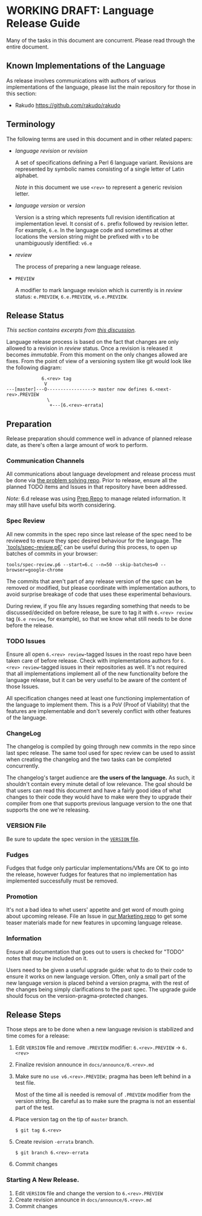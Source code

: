 # WORKING DRAFT: Language Release Guide

Many of the tasks in this document are concurrent. Please read through the entire document.

## Known Implementations of the Language

As release involves communications with authors of various implementations of the language,
please list the main repository for those in this section:

* Rakudo https://github.com/rakudo/rakudo

## Terminology

The following terms are used in this document and in other related papers:

- _language revision_ or _revision_

  A set of specifications defining a Perl 6 language variant. Revisions are represented by symbolic names consisting of
  a single letter of Latin alphabet.

  _Note_ in this document we use `<rev>` to represent a generic revision letter.

- _language version_ or _version_

  Version is a string which represents full revision identification at implementation level. It consist of `6.` prefix
  followed by revision letter. For example, `6.e`. In the language code and sometimes at other locations the version
  string might be prefixed with `v` to be unambiguously identified: `v6.e`

- _review_

   The process of preparing a new language release.

- `PREVIEW`

   A modifier to mark language revision which is currently is in _review_ status: `e.PREVIEW`, `6.e.PREVIEW`,
   `v6.e.PREVIEW`.

## Release Status

_This section contains excerpts from [this discussion](https://github.com/perl6/problem-solving/issues/31)._

Language release process is based on the fact that changes are only allowed to a revision in _review_ status. Once a
revision is released it becomes _immutable_. From this moment on the only changes allowed are fixes. From the point of
view of a versioning system like git would look like the following diagram:

```
             6.<rev> tag
              V
---[master]---O-----------------> master now defines 6.<next-rev>.PREVIEW
               \
                +---[6.<rev>-errata]
```

## Preparation

Release preparation should commence well in advance of planned release date, as there's often a large amount of work to
perform.

### Communication Channels

All communications about language development and release process must be done via
[the problem solving repo](https://github.com/perl6/problem-solving). Prior to release, ensure
all the planned TODO items and Issues in that repository have been addressed.

_Note:_ 6.d release was using [Prep Repo](https://github.com/perl6/6.d-prep) to manage related
information. It may still have useful bits worth considering.

### Spec Review

All new commits in the spec repo since last release of the spec need to be reviewed to ensure
they spec desired behaviour for the language. The [`tools/spec-review.p6'](tools/spec-review.p6)
can be useful during this process, to open up batches of commits in your browser:

    tools/spec-review.p6 --start=6.c --n=50 --skip-batches=0 --browser=google-chrome

The commits that aren't part of any release version of the spec can be removed or modified, but
please coordinate with implementation authors, to avoid surprise breakage of code that uses these
experimental behaviours.

During review, if you file any Issues regarding something that needs to be discussed/decided on before release, be sure
to tag it with `6.<rev> review` tag (`6.e review`, for example), so that we know what still needs to be done before the
release.

### TODO Issues

Ensure all open `6.<rev> review`-tagged Issues in the roast repo have been taken care of before release.
Check with implementations authors for `6.<rev> review`-tagged issues in their repositories as well.
It's not required that all implementations implement all of the new functionality before the
language release, but it can be very useful to be aware of the content of those Issues.

All specification changes need at least one functioning implementation of the language to
implement them. This is a PoV (Proof of Viability) that the features are implementable and don't
severely conflict with other features of the language.

### ChangeLog

The changelog is compiled by going through new commits in the repo since last spec release.
The same tool used for spec review can be used to assist when creating the changelog and the two
tasks can be completed concurrently.

The changelog's target audience are **the users of the language.** As such, it shouldn't contain
every minute detail of low relevance. The goal should be that users can read this document and
have a fairly good idea of what changes to their code they would have to make were they to upgrade
their compiler from one that supports previous language version to the one that supports the
one we're releasing.

### VERSION File

Be sure to update the spec version in the [`VERSION` file](https://github.com/perl6/roast/blob/master/VERSION).

### Fudges

Fudges that fudge only particular implementations/VMs are OK to go into the release, however
fudges for features that no implementation has implemented successfully must be removed.

### Promotion

It's not a bad idea to whet users' appetite and get word of mouth going about upcoming release.
File an Issue in [our Marketing repo](https://github.com/perl6/marketing) to get some teaser
materials made for new features in upcoming language release.

### Information

Ensure all documentation that goes out to users is checked for "TODO" notes
that may be included on it.

Users need to be given a useful upgrade guide: what to do to their code to
ensure it works on new language version. Often, only a small part of the
new language version is placed behind a version pragma, with the rest of the
changes being simply clarifications to the past spec. The upgrade guide should
focus on the version-pragma-protected changes.

## Release Steps

Those steps are to be done when a new language revision is stabilized and time comes for a release:

1. Edit `VERSION` file and remove `.PREVIEW` modifier: `6.<rev>.PREVIEW` -> `6.<rev>`
1. Finalize revision announce in `docs/announce/6.<rev>.md`
1. Make sure no `use v6.<rev>.PREVIEW;` pragma has been left behind in a test file.

   Most of the time all is needed is removal of `.PREVIEW` modifier from the version string. Be careful as to make sure
   the pragma is not an essential part of the test.

1. Place version tag on the tip of `master` branch.

   ```
   $ git tag 6.<rev>
   ```
1. Create revision `-errata` branch.

   ```
   $ git branch 6.<rev>-errata
   ```

1. Commit changes

### Starting A New Release.

1. Edit `VERSION` file and change the version to `6.<rev>.PREVIEW`
1. Create revision announce in `docs/announce/6.<rev>.md`
1. Commit changes
